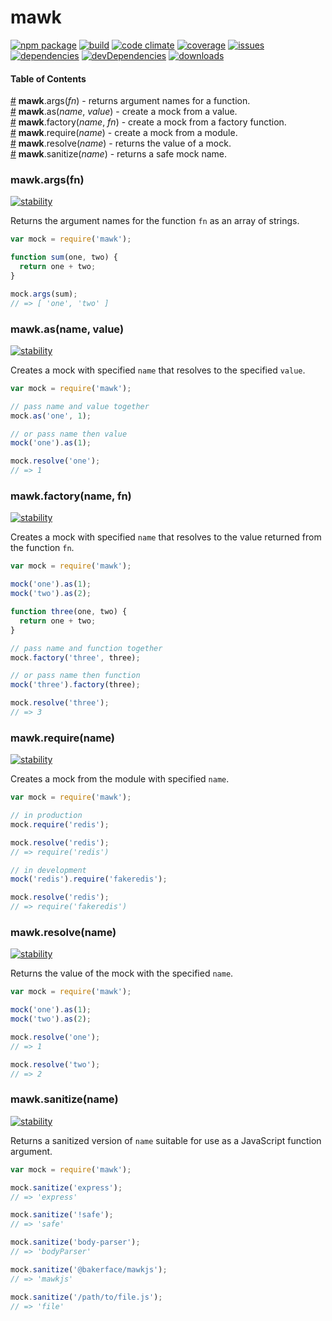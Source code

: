 # mawk
[![npm package](https://badge.fury.io/js/mawk.svg)](http://badge.fury.io/js/mawk)
[![build](https://travis-ci.org/bakerface/mawkjs.svg?branch=master)](https://travis-ci.org/bakerface/mawkjs)
[![code climate](https://codeclimate.com/github/bakerface/mawkjs/badges/gpa.svg)](https://codeclimate.com/github/bakerface/mawkjs)
[![coverage](https://codeclimate.com/github/bakerface/mawkjs/badges/coverage.svg)](https://codeclimate.com/github/bakerface/mawkjs/coverage)
[![issues](https://img.shields.io/github/issues/bakerface/mawkjs.svg)](https://github.com/bakerface/mawkjs/issues)
[![dependencies](https://david-dm.org/bakerface/mawkjs.svg)](https://david-dm.org/bakerface/mawkjs)
[![devDependencies](https://david-dm.org/bakerface/mawkjs/dev-status.svg)](https://david-dm.org/bakerface/mawkjs#info=devDependencies)
[![downloads](http://img.shields.io/npm/dm/mawk.svg)](https://www.npmjs.com/package/mawk)

#### Table of Contents
[#](#mawkargsfn) **mawk**.args(*fn*) - returns argument names for a function.
<br>
[#](#mawkasname-value) **mawk**.as(*name*, *value*) - create a mock from a value.
<br>
[#](#mawkfactoryname-fn) **mawk**.factory(*name*, *fn*) - create a mock from a factory function.
<br>
[#](#mawkrequirename) **mawk**.require(*name*) - create a mock from a module.
<br>
[#](#mawkresolvename) **mawk**.resolve(*name*) - returns the value of a mock.
<br>
[#](#mawksanitizename) **mawk**.sanitize(*name*) - returns a safe mock name.
<br>

### mawk.args(fn)
[![stability](https://img.shields.io/badge/stability-experimental-orange.svg)](#mawkargsfn)

Returns the argument names for the function `fn` as an array of strings.

``` javascript
var mock = require('mawk');

function sum(one, two) {
  return one + two;
}

mock.args(sum);
// => [ 'one', 'two' ]
```

### mawk.as(name, value)
[![stability](https://img.shields.io/badge/stability-experimental-orange.svg)](#mawkasname-value)

Creates a mock with specified `name` that resolves to the specified `value`.

``` javascript
var mock = require('mawk');

// pass name and value together
mock.as('one', 1);

// or pass name then value
mock('one').as(1);

mock.resolve('one');
// => 1
```

### mawk.factory(name, fn)
[![stability](https://img.shields.io/badge/stability-experimental-orange.svg)](#mawkfactoryname-fn)

Creates a mock with specified `name` that resolves to the value returned from
the function `fn`.

``` javascript
var mock = require('mawk');

mock('one').as(1);
mock('two').as(2);

function three(one, two) {
  return one + two;
}

// pass name and function together
mock.factory('three', three);

// or pass name then function
mock('three').factory(three);

mock.resolve('three');
// => 3
```

### mawk.require(name)
[![stability](https://img.shields.io/badge/stability-experimental-orange.svg)](#mawkrequirename)

Creates a mock from the module with specified `name`.

``` javascript
var mock = require('mawk');

// in production
mock.require('redis');

mock.resolve('redis');
// => require('redis')

// in development
mock('redis').require('fakeredis');

mock.resolve('redis');
// => require('fakeredis')
```

### mawk.resolve(name)
[![stability](https://img.shields.io/badge/stability-experimental-orange.svg)](#mawkresolvename)

Returns the value of the mock with the specified `name`.

``` javascript
var mock = require('mawk');

mock('one').as(1);
mock('two').as(2);

mock.resolve('one');
// => 1

mock.resolve('two');
// => 2
```

### mawk.sanitize(name)
[![stability](https://img.shields.io/badge/stability-experimental-orange.svg)](#mawksanitizename)

Returns a sanitized version of `name` suitable for use as a JavaScript function argument.

``` javascript
var mock = require('mawk');

mock.sanitize('express');
// => 'express'

mock.sanitize('!safe');
// => 'safe'

mock.sanitize('body-parser');
// => 'bodyParser'

mock.sanitize('@bakerface/mawkjs');
// => 'mawkjs'

mock.sanitize('/path/to/file.js');
// => 'file'
```
